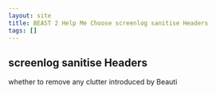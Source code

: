 ```yaml
---
layout: site
title: BEAST 2 Help Me Choose screenlog sanitise Headers
tags: []
---
```


## screenlog sanitise Headers

whether to remove any clutter introduced by Beauti
